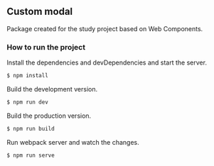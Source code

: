 ## Custom modal
Package created for the study project based on Web Components.

### How to run the project

Install the dependencies and devDependencies and start the server.

```sh
$ npm install
```

Build the development version.

```sh
$ npm run dev
```

Build the production version.

```sh
$ npm run build
```

Run webpack server and watch the changes.

```sh
$ npm run serve
```

